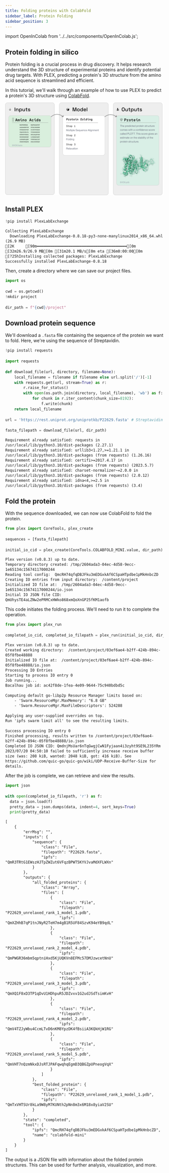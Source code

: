 ```yaml
---
title: Folding proteins with ColabFold
sidebar_label: Protein Folding
sidebar_position: 3
---
```


import OpenInColab from '../../src/components/OpenInColab.js';

<OpenInColab link="https://colab.research.google.com/drive/1AmxLoU5W2vYoi9KDw9IDoj3k4ijSCqoh?usp=sharing"></OpenInColab>

## Protein folding in silico

Protein folding is a crucial process in drug discovery. It helps research understand the 3D structure of experimental proteins and identify potential drug targets. With PLEX, predicting a protein's 3D structure from the amino acid sequence is streamlined and efficient.

In this tutorial, we'll walk through an example of how to use PLEX to predict a protein's 3D structure using [ColabFold](https://www.nature.com/articles/s41592-022-01488-1).

![img](../../static/img/protein-folding-graphic.png)

## Install PLEX


```python
!pip install PlexLabExchange
```

    Collecting PlexLabExchange
      Downloading PlexLabExchange-0.8.18-py3-none-manylinux2014_x86_64.whl (26.9 MB)
    [2K     [90m━━━━━━━━━━━━━━━━━━━━━━━━━━━━━━━━━━━━━━━━[0m [32m26.9/26.9 MB[0m [31m20.1 MB/s[0m eta [36m0:00:00[0m
    [?25hInstalling collected packages: PlexLabExchange
    Successfully installed PlexLabExchange-0.8.18


Then, create a directory where we can save our project files.

```python
import os

cwd = os.getcwd()
!mkdir project

dir_path = f"{cwd}/project"
```

## Download protein sequence

We'll download a `.fasta` file containing the sequence of the protein we want to fold. Here, we're using the sequence of Streptavidin.


```python
!pip install requests

import requests

def download_file(url, directory, filename=None):
    local_filename = filename if filename else url.split('/')[-1]
    with requests.get(url, stream=True) as r:
        r.raise_for_status()
        with open(os.path.join(directory, local_filename), 'wb') as f:
            for chunk in r.iter_content(chunk_size=8192):
                f.write(chunk)
    return local_filename

url = 'https://rest.uniprot.org/uniprotkb/P22629.fasta' # Streptavidin

fasta_filepath = download_file(url, dir_path)
```

    Requirement already satisfied: requests in /usr/local/lib/python3.10/dist-packages (2.27.1)
    Requirement already satisfied: urllib3<1.27,>=1.21.1 in /usr/local/lib/python3.10/dist-packages (from requests) (1.26.16)
    Requirement already satisfied: certifi>=2017.4.17 in /usr/local/lib/python3.10/dist-packages (from requests) (2023.5.7)
    Requirement already satisfied: charset-normalizer~=2.0.0 in /usr/local/lib/python3.10/dist-packages (from requests) (2.0.12)
    Requirement already satisfied: idna<4,>=2.5 in /usr/local/lib/python3.10/dist-packages (from requests) (3.4)


## Fold the protein

With the sequence downloaded, we can now use ColabFold to fold the protein.

```python
from plex import CoreTools, plex_create

sequences = [fasta_filepath]

initial_io_cid = plex_create(CoreTools.COLABFOLD_MINI.value, dir_path)
```

    Plex version (v0.8.3) up to date.
    Temporary directory created: /tmp/2604ada3-04ec-4d58-9ecc-1e65134c15674117000244
    Reading tool config:  QmcRH74qfqDBJFku3mEDGxkAf6CSpaHTpdbe1pMkHnbcZD
    Creating IO entries from input directory:  /content/project
    Initialized IO file at:  /tmp/2604ada3-04ec-4d58-9ecc-1e65134c15674117000244/io.json
    Initial IO JSON file CID:  QmUhysTE4aLZNw2ePRMCxHWko868xmQoXnGP25fKM1aofb

This code initiates the folding process. We'll need to run it to complete the operation.

```python
from plex import plex_run

completed_io_cid, completed_io_filepath = plex_run(initial_io_cid, dir_path)
```

    Plex version (v0.8.3) up to date.
    Created working directory:  /content/project/03ef6ae4-b2ff-424b-894c-05f8fbe48888
    Initialized IO file at:  /content/project/03ef6ae4-b2ff-424b-894c-05f8fbe48888/io.json
    Processing IO Entries
    Starting to process IO entry 0 
    Job running...
    Bacalhau job id: ac42f8de-1fea-4e09-9644-75c940bdbd5c 
    
    Computing default go-libp2p Resource Manager limits based on:
        - 'Swarm.ResourceMgr.MaxMemory': "6.8 GB"
        - 'Swarm.ResourceMgr.MaxFileDescriptors': 524288
    
    Applying any user-supplied overrides on top.
    Run 'ipfs swarm limit all' to see the resulting limits.
    
    Success processing IO entry 0 
    Finished processing, results written to /content/project/03ef6ae4-b2ff-424b-894c-05f8fbe48888/io.json
    Completed IO JSON CID: QmdnjMsUar6nTqGwgjCwN1Fyjaan4i3zyht9SE9L235YRm
    2023/07/20 04:50:10 failed to sufficiently increase receive buffer size (was: 208 kiB, wanted: 2048 kiB, got: 416 kiB). See https://github.com/quic-go/quic-go/wiki/UDP-Receive-Buffer-Size for details.

After the job is complete, we can retrieve and view the results.


```python
import json

with open(completed_io_filepath, 'r') as f:
  data = json.load(f)
  pretty_data = json.dumps(data, indent=4, sort_keys=True)
  print(pretty_data)
```

    [
        {
            "errMsg": "",
            "inputs": {
                "sequence": {
                    "class": "File",
                    "filepath": "P22629.fasta",
                    "ipfs": "QmR3TRtG1EWszHJTpZWZut6VFqzBPWT5KYVJvaMdXFLWXn"
                }
            },
            "outputs": {
                "all_folded_proteins": {
                    "class": "Array",
                    "files": [
                        {
                            "class": "File",
                            "filepath": "P22629_unrelaxed_rank_1_model_1.pdb",
                            "ipfs": "QmXZHhB7qP1tnJNyR2TeH7m4gB1R5UF84SzvK94eYB9qdL"
                        },
                        {
                            "class": "File",
                            "filepath": "P22629_unrelaxed_rank_2_model_4.pdb",
                            "ipfs": "QmPWGR36mbm5qptniHxd5KjUQKVn8EFMc57DMJzwcetNnU"
                        },
                        {
                            "class": "File",
                            "filepath": "P22629_unrelaxed_rank_3_model_3.pdb",
                            "ipfs": "QmXQ1F8xD3TP1qDvU1HDhpuR5JDZvxv1G2udJSdTsimKvH"
                        },
                        {
                            "class": "File",
                            "filepath": "P22629_unrelaxed_rank_4_model_2.pdb",
                            "ipfs": "QmV4TZJyWbu4CcmLTvD6nKM8YpzDK4fBsiiA3KQkHjW1RG"
                        },
                        {
                            "class": "File",
                            "filepath": "P22629_unrelaxed_rank_5_model_5.pdb",
                            "ipfs": "QmVHT7nQzmNkxDJsRTJPAFqwqhqEgmD3QBGZpUPneogVqX"
                        }
                    ]
                },
                "best_folded_protein": {
                    "class": "File",
                    "filepath": "P22629_unrelaxed_rank_1_model_1.pdb",
                    "ipfs": "QmTxVHTSUr8kLa9W8yM7KUNth2pNn8m3x6M18x8yiaV2SU"
                }
            },
            "state": "completed",
            "tool": {
                "ipfs": "QmcRH74qfqDBJFku3mEDGxkAf6CSpaHTpdbe1pMkHnbcZD",
                "name": "colabfold-mini"
            }
        }
    ]

The output is a JSON file with information about the folded protein structures. This can be used for further analysis, visualization, and more.
